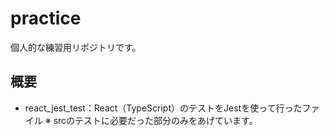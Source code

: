 # practice
個人的な練習用リポジトリです。

## 概要
- react_jest_test：React（TypeScript）のテストをJestを使って行ったファイル
  ※ srcのテストに必要だった部分のみをあげています。
